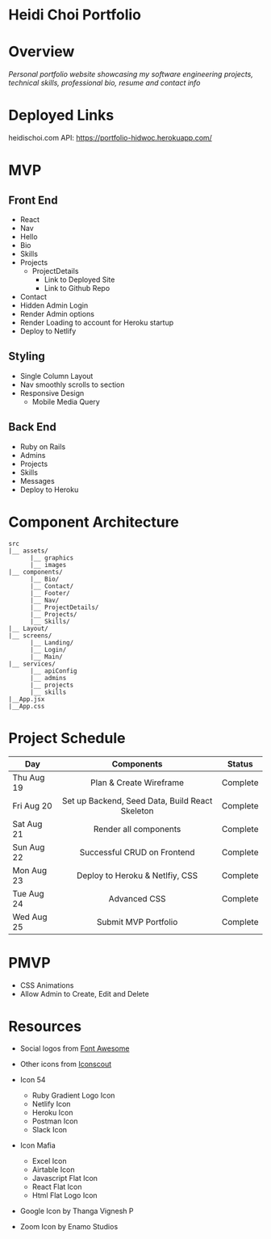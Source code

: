 # Heidi Choi Portfolio

# Overview

_Personal portfolio website showcasing my software engineering projects, technical skills, professional bio, resume and contact info_

# Deployed Links

heidischoi.com
API: https://portfolio-hidwoc.herokuapp.com/

# MVP

## Front End

- React
- Nav
- Hello
- Bio
- Skills
- Projects
  - ProjectDetails
    - Link to Deployed Site
    - Link to Github Repo
- Contact
- Hidden Admin Login
- Render Admin options
- Render Loading to account for Heroku startup
- Deploy to Netlify

## Styling

- Single Column Layout
- Nav smoothly scrolls to section
- Responsive Design
  - Mobile Media Query

## Back End

- Ruby on Rails
- Admins
- Projects
- Skills
- Messages
- Deploy to Heroku

# Component Architecture

```structure
src
|__ assets/
      |__ graphics
      |__ images
|__ components/
      |__ Bio/
      |__ Contact/
      |__ Footer/
      |__ Nav/
      |__ ProjectDetails/
      |__ Projects/
      |__ Skills/
|__ Layout/
|__ screens/
      |__ Landing/
      |__ Login/
      |__ Main/
|__ services/
      |__ apiConfig
      |__ admins
      |__ projects
      |__ skills
|__App.jsx
|__App.css
```

# Project Schedule

| Day        |                   Components                    |   Status   |
| ---------- | :---------------------------------------------: | :--------: |
| Thu Aug 19 |             Plan & Create Wireframe             | Complete |
| Fri Aug 20 | Set up Backend, Seed Data, Build React Skeleton | Complete |
| Sat Aug 21 |              Render all components              | Complete |
| Sun Aug 22 |           Successful CRUD on Frontend           | Complete |
| Mon Aug 23 |         Deploy to Heroku & Netlfiy, CSS         | Complete |
| Tue Aug 24 |                  Advanced CSS                   | Complete |
| Wed Aug 25 |              Submit MVP Portfolio               | Complete |

# PMVP

- CSS Animations
- Allow Admin to Create, Edit and Delete

# Resources

- Social logos from [Font Awesome](https://fontawesome.com/)

- Other icons from [Iconscout](https://iconscout.com/)

- Icon 54
  - Ruby Gradient Logo Icon
  - Netlify Icon
  - Heroku Icon
  - Postman Icon
  - Slack Icon
- Icon Mafia
  - Excel Icon
  - Airtable Icon
  - Javascript Flat Icon
  - React Flat Icon
  - Html Flat Logo Icon
- Google Icon by Thanga Vignesh P
- Zoom Icon by Enamo Studios



